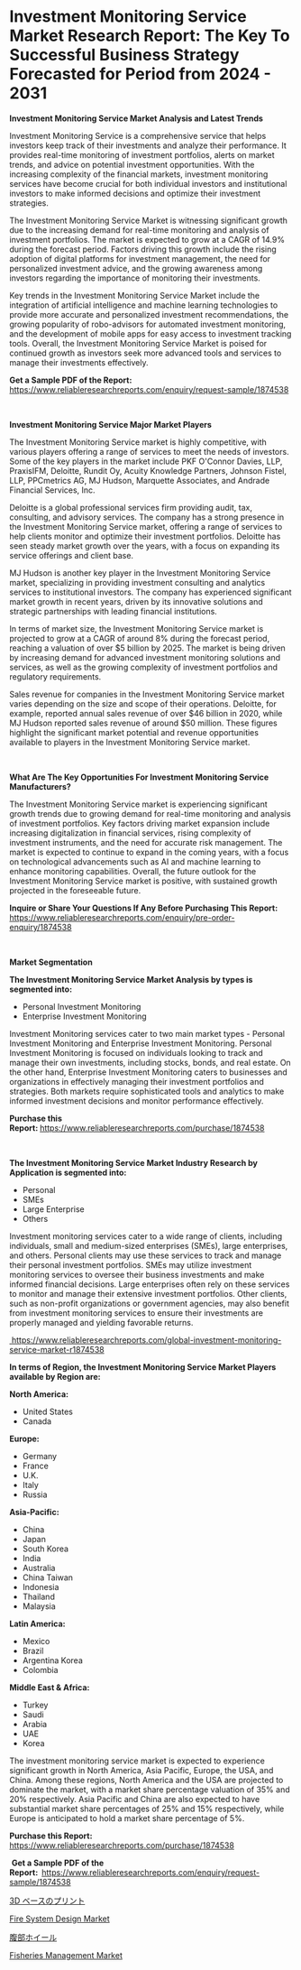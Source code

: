 <p><h1>Investment Monitoring Service Market Research Report: The Key To Successful Business Strategy Forecasted for Period from 2024 - 2031</h1></p><p><strong>Investment Monitoring Service Market Analysis and Latest Trends</strong></p>
<p><p>Investment Monitoring Service is a comprehensive service that helps investors keep track of their investments and analyze their performance. It provides real-time monitoring of investment portfolios, alerts on market trends, and advice on potential investment opportunities. With the increasing complexity of the financial markets, investment monitoring services have become crucial for both individual investors and institutional investors to make informed decisions and optimize their investment strategies.</p><p>The Investment Monitoring Service Market is witnessing significant growth due to the increasing demand for real-time monitoring and analysis of investment portfolios. The market is expected to grow at a CAGR of 14.9% during the forecast period. Factors driving this growth include the rising adoption of digital platforms for investment management, the need for personalized investment advice, and the growing awareness among investors regarding the importance of monitoring their investments.</p><p>Key trends in the Investment Monitoring Service Market include the integration of artificial intelligence and machine learning technologies to provide more accurate and personalized investment recommendations, the growing popularity of robo-advisors for automated investment monitoring, and the development of mobile apps for easy access to investment tracking tools. Overall, the Investment Monitoring Service Market is poised for continued growth as investors seek more advanced tools and services to manage their investments effectively.</p></p>
<p><strong>Get a Sample PDF of the Report:&nbsp;</strong> <a href="https://www.reliableresearchreports.com/enquiry/request-sample/1874538">https://www.reliableresearchreports.com/enquiry/request-sample/1874538</a></p>
<p>&nbsp;</p>
<p><strong>Investment Monitoring Service Major Market Players</strong></p>
<p><p>The Investment Monitoring Service market is highly competitive, with various players offering a range of services to meet the needs of investors. Some of the key players in the market include PKF O'Connor Davies, LLP, PraxisIFM, Deloitte, Rundit Oy, Acuity Knowledge Partners, Johnson Fistel, LLP, PPCmetrics AG, MJ Hudson, Marquette Associates, and Andrade Financial Services, Inc.</p><p>Deloitte is a global professional services firm providing audit, tax, consulting, and advisory services. The company has a strong presence in the Investment Monitoring Service market, offering a range of services to help clients monitor and optimize their investment portfolios. Deloitte has seen steady market growth over the years, with a focus on expanding its service offerings and client base.</p><p>MJ Hudson is another key player in the Investment Monitoring Service market, specializing in providing investment consulting and analytics services to institutional investors. The company has experienced significant market growth in recent years, driven by its innovative solutions and strategic partnerships with leading financial institutions.</p><p>In terms of market size, the Investment Monitoring Service market is projected to grow at a CAGR of around 8% during the forecast period, reaching a valuation of over $5 billion by 2025. The market is being driven by increasing demand for advanced investment monitoring solutions and services, as well as the growing complexity of investment portfolios and regulatory requirements.</p><p>Sales revenue for companies in the Investment Monitoring Service market varies depending on the size and scope of their operations. Deloitte, for example, reported annual sales revenue of over $46 billion in 2020, while MJ Hudson reported sales revenue of around $50 million. These figures highlight the significant market potential and revenue opportunities available to players in the Investment Monitoring Service market.</p></p>
<p>&nbsp;</p>
<p><strong>What Are The Key Opportunities For Investment Monitoring Service Manufacturers?</strong></p>
<p><p>The Investment Monitoring Service market is experiencing significant growth trends due to growing demand for real-time monitoring and analysis of investment portfolios. Key factors driving market expansion include increasing digitalization in financial services, rising complexity of investment instruments, and the need for accurate risk management. The market is expected to continue to expand in the coming years, with a focus on technological advancements such as AI and machine learning to enhance monitoring capabilities. Overall, the future outlook for the Investment Monitoring Service market is positive, with sustained growth projected in the foreseeable future.</p></p>
<p><strong>Inquire or Share Your Questions If Any Before Purchasing This Report:</strong> <a href="https://www.reliableresearchreports.com/enquiry/pre-order-enquiry/1874538">https://www.reliableresearchreports.com/enquiry/pre-order-enquiry/1874538</a></p>
<p>&nbsp;</p>
<p><strong>Market Segmentation</strong></p>
<p><strong>The Investment Monitoring Service Market Analysis by types is segmented into:</strong></p>
<p><ul><li>Personal Investment Monitoring</li><li>Enterprise Investment Monitoring</li></ul></p>
<p><p>Investment Monitoring services cater to two main market types - Personal Investment Monitoring and Enterprise Investment Monitoring. Personal Investment Monitoring is focused on individuals looking to track and manage their own investments, including stocks, bonds, and real estate. On the other hand, Enterprise Investment Monitoring caters to businesses and organizations in effectively managing their investment portfolios and strategies. Both markets require sophisticated tools and analytics to make informed investment decisions and monitor performance effectively.</p></p>
<p><strong>Purchase this Report:&nbsp;</strong><a href="https://www.reliableresearchreports.com/purchase/1874538">https://www.reliableresearchreports.com/purchase/1874538</a></p>
<p>&nbsp;</p>
<p><strong>The Investment Monitoring Service Market Industry Research by Application is segmented into:</strong></p>
<p><ul><li>Personal</li><li>SMEs</li><li>Large Enterprise</li><li>Others</li></ul></p>
<p><p>Investment monitoring services cater to a wide range of clients, including individuals, small and medium-sized enterprises (SMEs), large enterprises, and others. Personal clients may use these services to track and manage their personal investment portfolios. SMEs may utilize investment monitoring services to oversee their business investments and make informed financial decisions. Large enterprises often rely on these services to monitor and manage their extensive investment portfolios. Other clients, such as non-profit organizations or government agencies, may also benefit from investment monitoring services to ensure their investments are properly managed and yielding favorable returns.</p></p>
<p><a href="https://www.reliableresearchreports.com/global-investment-monitoring-service-market-r1874538">&nbsp;https://www.reliableresearchreports.com/global-investment-monitoring-service-market-r1874538</a></p>
<p><strong>In terms of Region, the Investment Monitoring Service Market Players available by Region are:</strong></p>
<p>
    <p> <strong> North America: </strong>
        <ul>
            <li>United States</li>
            <li>Canada</li>
        </ul>
        </p> 
    <p> <strong> Europe: </strong>
        <ul>
            <li>Germany</li>
            <li>France</li>
            <li>U.K.</li>
            <li>Italy</li>
            <li>Russia</li>
        </ul>
        </p> 
    <p> <strong> Asia-Pacific: </strong>
        <ul>
            <li>China</li>
            <li>Japan</li>
            <li>South Korea</li>
            <li>India</li>
            <li>Australia</li>
            <li>China Taiwan</li>
            <li>Indonesia</li>
            <li>Thailand</li>
            <li>Malaysia</li>
        </ul>
        </p> 
    <p> <strong> Latin America: </strong>
        <ul>
            <li>Mexico</li>
            <li>Brazil</li>
            <li>Argentina Korea</li>
            <li>Colombia</li>
        </ul>
        </p> 
    <p> <strong> Middle East & Africa: </strong>
        <ul>
            <li>Turkey</li>
            <li>Saudi</li>
            <li>Arabia</li>
            <li>UAE</li>
            <li>Korea</li>
        </ul>
    </p>
    </p>
<p><p>The investment monitoring service market is expected to experience significant growth in North America, Asia Pacific, Europe, the USA, and China. Among these regions, North America and the USA are projected to dominate the market, with a market share percentage valuation of 35% and 20% respectively. Asia Pacific and China are also expected to have substantial market share percentages of 25% and 15% respectively, while Europe is anticipated to hold a market share percentage of 5%.</p></p>
<p><strong>Purchase this Report: </strong><a href="https://www.reliableresearchreports.com/purchase/1874538">https://www.reliableresearchreports.com/purchase/1874538</a></p>
<p>&nbsp;<strong>Get a Sample PDF of the Report:&nbsp;&nbsp;</strong><a href="https://www.reliableresearchreports.com/enquiry/request-sample/1874538">https://www.reliableresearchreports.com/enquiry/request-sample/1874538</a></p>
<p><strong></strong></p>
<p><p><a href="https://github.com/RodHoppe07/Market-Research-Report-List-2/blob/main/7925411181433.md">3D ベースのプリント</a></p><p><a href="https://github.com/gikababa4/Market-Research-Report-List-1/blob/main/fire-system-design-market.md">Fire System Design Market</a></p><p><a href="https://github.com/reliezer65/Market-Research-Report-List-2/blob/main/1538160181434.md">腹部ホイール</a></p><p><a href="https://github.com/mabutironaldo/Market-Research-Report-List-5/blob/main/fisheries-management-market.md">Fisheries Management Market</a></p></p>